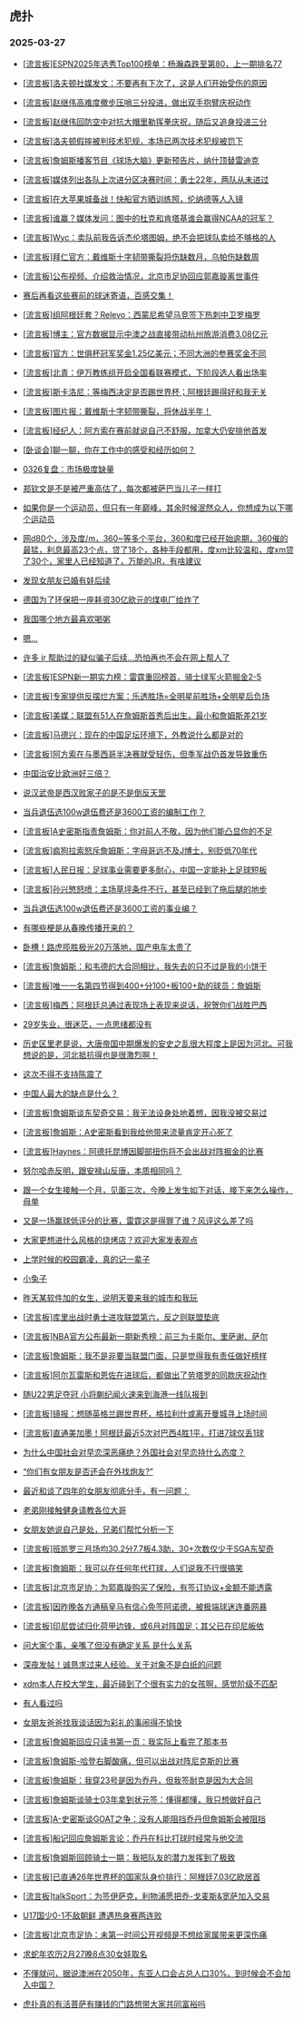 ## 虎扑 
### 2025-03-27

+ [[流言板]ESPN2025年选秀Top100榜单：杨瀚森跌至第80，上一期排名77](https://bbs.hupu.com/631378529.html)

+ [[流言板]洛夫顿社媒发文：不要再有下次了，这是人们开始受伤的原因](https://bbs.hupu.com/631381220.html)

+ [[流言板]赵继伟高难度撤步压哨三分投进，做出双手抱臂庆祝动作](https://bbs.hupu.com/631379646.html)

+ [[流言板]赵继伟回防空中对抗大帽里勒挥拳庆祝，随后又追身投进三分](https://bbs.hupu.com/631379359.html)

+ [[流言板]洛夫顿假摔被判技术犯规，本场已两次技术犯规被罚下](https://bbs.hupu.com/631380543.html)

+ [[流言板]詹姆斯播客节目《球场大脑》更新预告片，纳什顶替雷迪克](https://bbs.hupu.com/631382503.html)

+ [[流言板]媒体列出各队上次进分区决赛时间：勇士22年，两队从未进过](https://bbs.hupu.com/631378583.html)

+ [[流言板]在大苹果城备战！快船官方晒训练照，伦纳德等人入镜](https://bbs.hupu.com/631378355.html)

+ [[流言板]谁赢？媒体发问：图中的杜克和肯塔基谁会赢得NCAA的冠军？](https://bbs.hupu.com/631378285.html)

+ [[流言板]Wyc：卖队前我告诉杰伦塔图姆，绝不会把球队卖给不够格的人](https://bbs.hupu.com/631379888.html)

+ [[流言板]拜仁官方：戴维斯十字韧带撕裂将伤缺数月，乌帕伤缺数周](https://bbs.hupu.com/631376291.html)

+ [[流言板]公布视频、介绍救治情况，北京市足协回应郭嘉璇离世事件](https://bbs.hupu.com/631381907.html)

+ [赛后再看这些赛前的球迷寄语，百感交集！](https://bbs.hupu.com/631380161.html)

+ [[流言板]组阿根廷套？Relevo：西蒙尼希望马竞签下热刺中卫罗梅罗](https://bbs.hupu.com/631371688.html)

+ [[流言板]博主：官方数据显示中澳之战直接带动杭州旅游消费3.08亿元](https://bbs.hupu.com/631377247.html)

+ [[流言板]官方：世俱杯冠军奖金1.25亿美元；不同大洲的参赛奖金不同](https://bbs.hupu.com/631377258.html)

+ [[流言板]北青：伊万教练组开启全国看联赛模式，下阶段选人看出场率](https://bbs.hupu.com/631373242.html)

+ [[流言板]斯卡洛尼：等梅西决定是否踢世界杯；阿根廷踢得好和我无关](https://bbs.hupu.com/631371683.html)

+ [[流言板]图片报：戴维斯十字韧带撕裂，将休战半年！](https://bbs.hupu.com/631376013.html)

+ [[流言板]经纪人：阿方索在赛前就说自己不舒服，加拿大仍安排他首发](https://bbs.hupu.com/631378755.html)

+ [[卧谈会]聊一聊，你在工作中的感受和经历如何？](https://bbs.hupu.com/631378740.html)

+ [0326复盘：市场极度缺量](https://bbs.hupu.com/631380122.html)

+ [郑钦文是不是被严重高估了，每次都被萨巴当儿子一样打](https://bbs.hupu.com/631378365.html)

+ [如果你是一个运动员，但只有一年巅峰，其余时候泯然众人，你想成为以下哪个运动员](https://bbs.hupu.com/631378434.html)

+ [网d80个，涉及度/m，360~等多个平台，360和度已经开始逾期，360催的最猛，利息最高23个点，贷了18个，各种手段都用，度xm比较温和，度xm贷了30个，家里人已经知道了，万能的JR，有啥建议](https://bbs.hupu.com/631382685.html)

+ [发现女朋友已婚有娃后续](https://bbs.hupu.com/631377650.html)

+ [德国为了环保把一座耗资30亿欧元的煤电厂给炸了](https://bbs.hupu.com/631381650.html)

+ [我国哪个地方最喜欢喝粥](https://bbs.hupu.com/631378446.html)

+ [嗯…](https://bbs.hupu.com/631381219.html)

+ [许多  jr 帮助过的疑似骗子后续...恐怕再也不会在网上帮人了](https://bbs.hupu.com/631381606.html)

+ [[流言板]ESPN新一期实力榜：雷霆重回榜首，骑士绿军火箭掘金2-5](https://bbs.hupu.com/631382406.html)

+ [[流言板]专家提供反摆烂方案：乐透胜场=全明星前胜场+全明星后负场](https://bbs.hupu.com/631381930.html)

+ [[流言板]美媒：联盟有51人在詹姆斯首秀后出生，最小和詹姆斯差21岁](https://bbs.hupu.com/631382964.html)

+ [[流言板]马德兴：现在的中国足坛环境下，外教说什么都是对的](https://bbs.hupu.com/631376069.html)

+ [[流言板]阿方索在与墨西哥半决赛就受轻伤，但季军战仍首发导致重伤](https://bbs.hupu.com/631377409.html)

+ [中国治安比欧洲好三倍？](https://bbs.hupu.com/631379997.html)

+ [说汉武帝是西汉败家子的是不是倒反天罡](https://bbs.hupu.com/631378962.html)

+ [当兵退伍选100w退伍费还是3600工资的编制工作？](https://bbs.hupu.com/631379509.html)

+ [[流言板]A史密斯指责詹姆斯：你对前人不敬，因为他们能凸显你的不足](https://bbs.hupu.com/631383790.html)

+ [[流言板]疯狗拉索怒斥詹姆斯：字母哥远不及J博士，别贬低70年代](https://bbs.hupu.com/631383449.html)

+ [[流言板]人民日报：足球事业需要更多耐心，中国一定能补上足球短板](https://bbs.hupu.com/631375457.html)

+ [[流言板]孙兴慜怒喷：主场草坪条件不行，甚至已经到了拖后腿的地步](https://bbs.hupu.com/631375320.html)

+ [当兵退伍选100w退伍费还是3600工资的事业编？](https://bbs.hupu.com/631379498.html)

+ [有哪些梗是从春晚传播开来的？](https://bbs.hupu.com/631380450.html)

+ [卧槽！路虎揽胜极光20万落地，国产电车太贵了](https://bbs.hupu.com/631382492.html)

+ [[流言板]詹姆斯：和韦德的大合同相比，我失去的只不过是我的小饼干](https://bbs.hupu.com/631383900.html)

+ [[流言板]唯一一名第四节得到400+分100+板100+助的球员：詹姆斯](https://bbs.hupu.com/631382434.html)

+ [[流言板]梅西：阿根廷总通过表现场上表现来说话，祝贺你们战胜巴西](https://bbs.hupu.com/631380779.html)

+ [29岁失业，很迷茫，一点思绪都没有](https://bbs.hupu.com/631382329.html)

+ [历史区里老是说，大唐帝国中期爆发的安史之乱很大程度上是因为河北。可我想说的是，河北抵抗得也是很激烈啊！](https://bbs.hupu.com/631380712.html)

+ [这次不得不支持陈震了](https://bbs.hupu.com/631381948.html)

+ [中国人最大的缺点是什么？](https://bbs.hupu.com/631380504.html)

+ [[流言板]詹姆斯谈东契奇交易：我无法设身处地着想，因我没被交易过](https://bbs.hupu.com/631383969.html)

+ [[流言板]詹姆斯：A史密斯看到我给他带来流量肯定开心死了](https://bbs.hupu.com/631384003.html)

+ [[流言板]Haynes：阿德托昆博因脚部扭伤将不会出战对阵掘金的比赛](https://bbs.hupu.com/631383652.html)

+ [努尔哈赤反明，跟安禄山反唐，本质相同吗？](https://bbs.hupu.com/631382425.html)

+ [跟一个女生接触一个月，见面三次，今晚上发生如下对话，接下来怎么操作，母单](https://bbs.hupu.com/631384177.html)

+ [又是一场赢球低评分的比赛，雷霆这是得罪了谁？风评这么差了吗](https://bbs.hupu.com/631382854.html)

+ [大家更想进什么风格的烧烤店？欢迎大家发表观点](https://bbs.hupu.com/631383081.html)

+ [上学时候的校园霸凌，真的记一辈子](https://bbs.hupu.com/631383470.html)

+ [小兔子](https://bbs.hupu.com/631384276.html)

+ [昨天某软件加的女生，说明天要来我的城市和我玩](https://bbs.hupu.com/631383908.html)

+ [[流言板]库里出战时勇士进攻联盟第六，反之则联盟垫底](https://bbs.hupu.com/631383801.html)

+ [[流言板]NBA官方公布最新一期新秀榜：前三为卡斯尔、里萨谢、萨尔](https://bbs.hupu.com/631384062.html)

+ [[流言板]詹姆斯：我不是非要当联盟门面，只是觉得我有责任做好榜样](https://bbs.hupu.com/631384252.html)

+ [[流言板]阿尔瓦雷斯和恩佐在进球后，都做出了劳塔罗的同款庆祝动作](https://bbs.hupu.com/631377564.html)

+ [随U22男足夺冠 小将蒯纪闻火速来到海港一线队报到](https://bbs.hupu.com/631376565.html)

+ [[流言板]镜报：想随英格兰踢世界杯，格拉利什或离开曼城寻上场时间](https://bbs.hupu.com/631376692.html)

+ [[流言板]直通美加墨！阿根廷最近5次对巴西4胜1平，打进7球仅丢1球](https://bbs.hupu.com/631378051.html)

+ [为什么中国社会对早恋深恶痛绝？外国社会对早恋持什么态度？](https://bbs.hupu.com/631383110.html)

+ [“你们有女朋友是否还会在外找炮友?”](https://bbs.hupu.com/631384358.html)

+ [最近和谈了四年的女朋友彻底分手，有一问题：](https://bbs.hupu.com/631383204.html)

+ [老弟刚接触健身请教各位大哥](https://bbs.hupu.com/631383386.html)

+ [女朋友她说自己是处，兄弟们帮忙分析一下](https://bbs.hupu.com/631383939.html)

+ [[流言板]班凯罗三月场均30.2分7.7板4.3助，30+次数仅少于SGA东契奇](https://bbs.hupu.com/631383614.html)

+ [[流言板]詹姆斯：我可以在任何年代打球，人们说我不行很搞笑](https://bbs.hupu.com/631384351.html)

+ [[流言板]北京市足协：为郭嘉璇购买了保险，有签订协议+金额不能透露](https://bbs.hupu.com/631382509.html)

+ [[流言板]因昨晚各方通稿皇马有信心免签阿诺德，被极端球迷连番网暴](https://bbs.hupu.com/631380179.html)

+ [[流言板]印尼尝试归化荷甲边锋，或6月对阵国足；其父已在印尼皈依](https://bbs.hupu.com/631380795.html)

+ [ 问大家个事，亲嘴了但没有确定关系 是什么关系](https://bbs.hupu.com/631383910.html)

+ [深夜发帖！诚恳求过来人经验。关于对象不是白纸的问题](https://bbs.hupu.com/631384404.html)

+ [xdm本人在校大学生，最近碰到了个很有实力的女孩啊，感觉阶级不匹配](https://bbs.hupu.com/631383892.html)

+ [有人看过吗](https://bbs.hupu.com/631384297.html)

+ [女朋友爸爸找我谈话因为彩礼的事闹得不愉快](https://bbs.hupu.com/631383949.html)

+ [[流言板]詹姆斯回应只读书第一页：我实际上看完了那本书](https://bbs.hupu.com/631384732.html)

+ [[流言板]詹姆斯-哈登右脚酸痛，但可以出战对阵尼克斯的比赛](https://bbs.hupu.com/631384684.html)

+ [[流言板]詹姆斯：我穿23号是因为乔丹，但我签耐克是因为大合同](https://bbs.hupu.com/631384535.html)

+ [[流言板]詹姆斯谈骑士03年拿到状元签：懂得都懂，我只想做好自己](https://bbs.hupu.com/631384371.html)

+ [[流言板]A-史密斯谈GOAT之争：没有人能阻挡乔丹但詹姆斯会被阻挡](https://bbs.hupu.com/631384504.html)

+ [[流言板]船记回应詹姆斯言论：乔丹在科比打球时经常与他交流](https://bbs.hupu.com/631384595.html)

+ [[流言板]詹姆斯回顾骑士一期：我把队友的潜力发挥到了极致](https://bbs.hupu.com/631384445.html)

+ [[流言板]已直通26年世界杯的国家队身价排行：阿根廷7.03亿欧居首](https://bbs.hupu.com/631378605.html)

+ [[流言板]talkSport：为签伊萨克，利物浦愿把乔-戈麦斯&amp;宽萨加入交易](https://bbs.hupu.com/631382404.html)

+ [U17国少0-1不敌朝鲜 遭遇热身赛两连败](https://bbs.hupu.com/631383780.html)

+ [[流言板]北京市足协：未第一时间公开视频是不想给家属带来更深伤痛](https://bbs.hupu.com/631382179.html)

+ [求蛇年农历2月27晚8点30女娃取名](https://bbs.hupu.com/631384720.html)

+ [不懂就问，据说澳洲在2050年，东亚人口会占总人口30%。到时候会不会加入中国？](https://bbs.hupu.com/631384652.html)

+ [     虎扑真的有活菩萨有赚钱的门路想带大家共同富裕吗](https://bbs.hupu.com/631384437.html)

